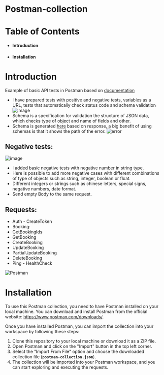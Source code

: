 # Postman-collection
# Table of Contents
- #### Introduction
- #### Installation

# Introduction
Example of basic API tests in Postman based on [documentation](https://restful-booker.herokuapp.com/apidoc/index.html) 
- I have prepared tests with positive and negative tests, variables as a URL, tests that automatically check status code and schema validation
![image](https://github.com/ArtemActum/postman-collection/assets/102807433/51f2643e-51dd-4738-82be-4f81e7599ebc)
- Schema is a specification for validation the structure of JSON data, which checks type of object and name of fields and other.
- Schema is generated [here](https://www.jsonschema.net/) based on response, a big benefit of using schemas is that it shows the path of the error. 
![error](https://github.com/ArtemActum/postman-collection/assets/102807433/9dd74173-0447-4abc-b291-e0e6c4d6c3f1)
## Negative tests:
![image](https://github.com/ArtemActum/postman-collection/assets/102807433/d5a75b4d-8f00-4868-8a77-6fd29405a82e)
- I added basic negative tests with negative number in string type, 
- Here is possible to add more negative cases with different combinations of type of objects such as string, integer, boolean or float. 
- Different integers or strings such as chinese letters, special signs, negative numbers, date format.
- Send empty Body to the same request.

## Requests:
- Auth - CreateToken
- Booking:
- GetBookingIds
- GetBooking
- CreateBooking
- UpdateBooking
- PartialUpdateBooking
- DeleteBooking
- Ping - HealthCheck

![Postman](https://github.com/ArtemActum/postman-collection/assets/102807433/0e0c590c-1b7e-4942-a6b6-fe54e2e1109f)

# Installation
To use this Postman collection, you need to have Postman installed on your local machine. You can download and install Postman from the official website: https://www.postman.com/downloads/. 

Once you have installed Postman, you can import the collection into your workspace by following these steps:

1. Clone this repository to your local machine or download it as a ZIP file.
2. Open Postman and click on the "Import" button in the top left corner.
3. Select the "Import From File" option and choose the downloaded collection file (**`postman-collection.json`**).
4. The collection will be imported into your Postman workspace, and you can start exploring and executing the requests.
